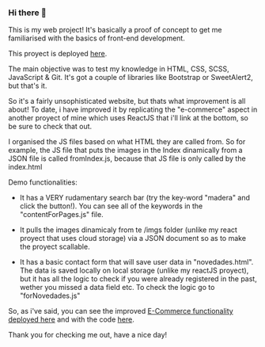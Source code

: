 ### Hi there 👋
This is my web project! It's basically a proof of concept to get me familiarised with the basics of front-end development. 

This proyect is deployed [here](https://menegol-t.github.io/menegol-t/).

The main objective was to test my knowledge in HTML, CSS, SCSS, JavaScript & Git. It's got a couple of libraries like Bootstrap or SweetAlert2, but that's it. 

So it's a fairly unsophisticated website, but thats what improvement is all about! To date, i have improved it by replicating the "e-commerce" aspect in another proyect of mine which uses ReactJS that i'll link at the bottom, so be sure to check that out. 

I organised the JS files based on what HTML they are called from. So for example, the JS file that puts the images in the Index dinamically from a JSON file is called fromIndex.js, because that JS file is only called by the index.html

Demo functionalities:

* It has a VERY rudamentary search bar (try the key-word "madera" and click the button!). You can see all of the keywords in the "contentForPages.js" file. 

* It pulls the images dinamicaly from te /imgs folder (unlike my react proyect that uses cloud storage) via a JSON document so as to make the proyect scallable. 

* It has a basic contact form that will save user data in "novedades.html". The data is saved locally on local storage (unlike my reactJS proyect), but it has all the logic to check if you were already registered in the past, wether you missed a data field etc. To check the logic go to "forNovedades.js"

So, as i've said, you can see the improved [E-Commerce functionality deployed here](https://menegol-t.github.io/Aubier-TomasMenegolReactJS/) and with the code [here](https://github.com/menegol-t/Aubier-TomasMenegolReactJS).

Thank you for checking me out, have a nice day!